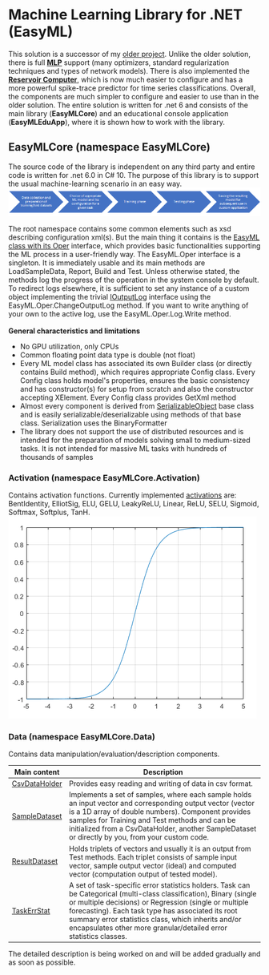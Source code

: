 # Machine Learning Library for .NET (EasyML)
This solution is a successor of my [older project](https://github.com/okozelsk/NET). 
Unlike the older solution, there is full [**MLP**](https://en.wikipedia.org/wiki/Multilayer_perceptron) support (many optimizers, standard regularization techniques and types of network models). There is also implemented the [**Reservoir Computer**](https://en.wikipedia.org/wiki/Reservoir_computing), which is now much easier to configure and has a more powerful spike-trace predictor for time series classifications. Overall, the components are much simpler to configure and easier to use than in the older solution. 
The entire solution is written for .net 6 and consists of the main library (**EasyMLCore**) and an educational console application (**EasyMLEduApp**), where it is shown how to work with the library.

## EasyMLCore (namespace EasyMLCore)
The source code of the library is independent on any third party and entire code is written for .net 6.0 in C# 10.
The purpose of this library is to support the usual machine-learning scenario in an easy way.
<br />
![Typical ML scenario](./EasyMLCore/Docs/ML_scenario.png)

The root namespace contains some common elements such as xsd describing configuration xml(s).
But the main thing it contains is the [EasyML class with its Oper](./EasyMLCore/EasyML.cs) interface, which provides basic functionalities supporting the ML process in a user-friendly way. The EasyML.Oper interface is a singleton. It is immediately usable and its main methods are LoadSampleData, Report, Build and Test. Unless otherwise stated, the methods log the progress of the operation in the system console by default. To redirect logs elsewhere, it is sufficient to set any instance of a custom object implementing the trivial [IOutputLog](./EasyMLCore/Log/IOutputLog.cs) interface using the EasyML.Oper.ChangeOutputLog method.
If you want to write anything of your own to the active log, use the EasyML.Oper.Log.Write method.
<br />
<br />
**General characteristics and limitations**
* No GPU utilization, only CPUs
* Common floating point data type is double (not float)
* Every ML model class has associated its own Builder class (or directly contains Build method), which requires appropriate Config class. Every Config class holds model's properties, ensures the basic consistency and has constructor(s) for setup from scratch and also the constructor accepting XElement. Every Config class provides GetXml method
* Almost every component is derived from [SerializableObject](./EasyMLCore/SerializableObject.cs) base class and is easily serializable/deserializable using methods of that base class. Serialization uses the BinaryFormatter
* The library does not support the use of distributed resources and is intended for the preparation of models solving small to medium-sized tasks. It is not intended for massive ML tasks with hundreds of thousands of samples

### Activation (namespace EasyMLCore.Activation)
Contains activation functions. Currently implemented [activations](./EasyMLCore/Activation) are: BentIdentity, ElliotSig, ELU, GELU, LeakyReLU, Linear, ReLU, SELU, Sigmoid, Softmax, Softplus, TanH.
<br />
![TanH activation](./EasyMLCore/Docs/TanH.png)

### Data (namespace EasyMLCore.Data)
Contains data manipulation/evaluation/description components.

|Main content|Description|
|--|--|
|[CsvDataHolder](./EasyMLCore/Data/CsvTools/CsvDataHolder.cs)|Provides easy reading and writing of data in csv format.|
|[SampleDataset](./EasyMLCore/Data/Dataset/SampleDataset.cs)|Implements a set of samples, where each sample holds an input vector and corresponding output vector (vector is a 1D array of double numbers). Component provides samples for Training and Test methods and can be initialized from a CsvDataHolder, another SampleDataset or directly by you, from your custom code.|
|[ResultDataset](./EasyMLCore/Data/Dataset/ResultDataset.cs)|Holds triplets of vectors and usually it is an output from Test methods. Each triplet consists of sample input vector, sample output vector (ideal) and computed vector (computation output of tested model).|
|[TaskErrStat](./EasyMLCore/Data/TaskErrStat)|A set of task-specific error statistics holders. Task can be Categorical (multi-class classification), Binary (single or multiple decisions) or Regression (single or multiple forecasting). Each task type has associated its root summary error statistics class, which inherits and/or encapsulates other more granular/detailed error statistics classes.|



The detailed description is being worked on and will be added gradually and as soon as possible.
